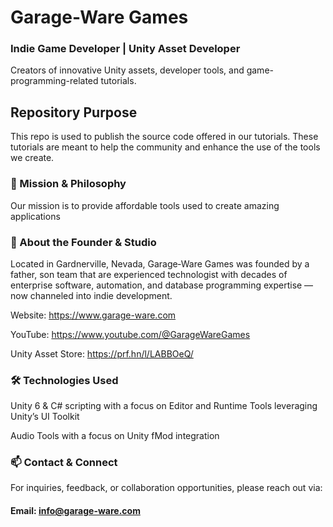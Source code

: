 # Garage-Ware Games
### Indie Game Developer | Unity Asset Developer
Creators of innovative Unity assets, developer tools, and game-programming-related tutorials.

## Repository Purpose
This repo is used to publish the source code offered in our tutorials. These tutorials are meant to help the community and enhance the use of the tools we create.


### 🎯 Mission & Philosophy
Our mission is to provide affordable tools used to create amazing applications

### 📍 About the Founder & Studio
Located in Gardnerville, Nevada, Garage‑Ware Games was founded by a father, son team that are experienced technologist with decades of enterprise software, automation, and database programming expertise — now channeled into indie development.

Website: https://www.garage-ware.com

YouTube: https://www.youtube.com/@GarageWareGames

Unity Asset Store: https://prf.hn/l/LABBOeQ/

### 🛠 Technologies Used
Unity 6 & C# scripting with a focus on Editor and Runtime Tools leveraging Unity’s UI Toolkit

Audio Tools with a focus on Unity fMod integration

### 📫 Contact & Connect
For inquiries, feedback, or collaboration opportunities, please reach out via:
#### Email: info@garage-ware.com
